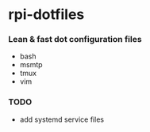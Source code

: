 # rpi-dotfiles

### Lean & fast dot configuration files

* bash
* msmtp
* tmux
* vim

### TODO
* add systemd service files
